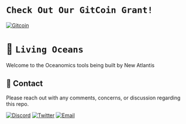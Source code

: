# `Check Out Our GitCoin Grant!`
[![Gitcoin](https://img.shields.io/badge/GitCoin-New%20Atlantis-F3587D)](https://gitcoin.co/grants/7126/new-atlantis-ocean-biodiversity-restoration-resci)


# 🌊 `Living Oceans`

Welcome to the Oceanomics tools being built by New Atlantis

## 📲 Contact
Please reach out with any comments, concerns, or discussion regarding this repo.

[![Discord](https://img.shields.io/badge/Discord-New%20Atlantis-7289da)](https://discord.gg/newatlantis)
[![Twitter](https://img.shields.io/badge/Twitter-%40NewAtlantisDAO-00acee)](https://twitter.com/NewAtlantisDAO)
[![Email](https://img.shields.io/badge/Email-tom%40newatlantis.io-%23ffce00)](tom@newatlantis.io)
